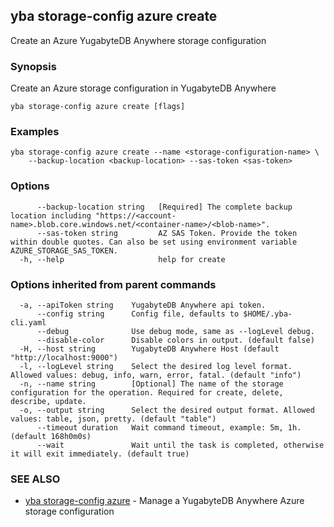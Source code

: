 ## yba storage-config azure create

Create an Azure YugabyteDB Anywhere storage configuration

### Synopsis

Create an Azure storage configuration in YugabyteDB Anywhere

```
yba storage-config azure create [flags]
```

### Examples

```
yba storage-config azure create --name <storage-configuration-name> \
	--backup-location <backup-location> --sas-token <sas-token>
```

### Options

```
      --backup-location string   [Required] The complete backup location including "https://<account-name>.blob.core.windows.net/<container-name>/<blob-name>".
      --sas-token string         AZ SAS Token. Provide the token within double quotes. Can also be set using environment variable AZURE_STORAGE_SAS_TOKEN.
  -h, --help                     help for create
```

### Options inherited from parent commands

```
  -a, --apiToken string    YugabyteDB Anywhere api token.
      --config string      Config file, defaults to $HOME/.yba-cli.yaml
      --debug              Use debug mode, same as --logLevel debug.
      --disable-color      Disable colors in output. (default false)
  -H, --host string        YugabyteDB Anywhere Host (default "http://localhost:9000")
  -l, --logLevel string    Select the desired log level format. Allowed values: debug, info, warn, error, fatal. (default "info")
  -n, --name string        [Optional] The name of the storage configuration for the operation. Required for create, delete, describe, update.
  -o, --output string      Select the desired output format. Allowed values: table, json, pretty. (default "table")
      --timeout duration   Wait command timeout, example: 5m, 1h. (default 168h0m0s)
      --wait               Wait until the task is completed, otherwise it will exit immediately. (default true)
```

### SEE ALSO

* [yba storage-config azure](yba_storage-config_azure.md)	 - Manage a YugabyteDB Anywhere Azure storage configuration


